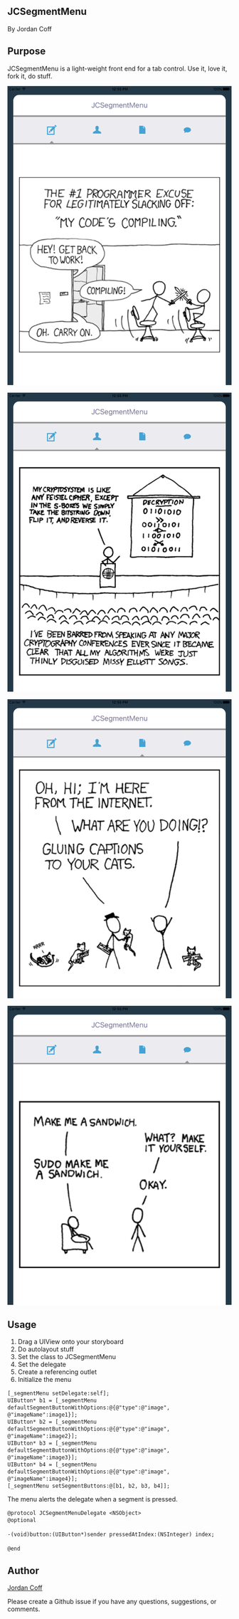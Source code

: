 JCSegmentMenu
---------------

By Jordan Coff

Purpose
--------------

JCSegmentMenu is a light-weight front end for a tab control. Use it, love it, fork it, do stuff.


![](JCSegmentMenu/Images/SegmentDemo1.png)

![](JCSegmentMenu/Images/SegmentDemo2.png)

![](JCSegmentMenu/Images/SegmentDemo3.png)

![](JCSegmentMenu/Images/SegmentDemo4.png)

Usage
-----------------------------

1. Drag a UIView onto your storyboard
2. Do autolayout stuff
3. Set the class to JCSegmentMenu
4. Set the delegate
5. Create a referencing outlet
6. Initialize the menu

```objc
[_segmentMenu setDelegate:self];
UIButton* b1 = [_segmentMenu defaultSegmentButtonWithOptions:@{@"type":@"image", @"imageName":image1}];
UIButton* b2 = [_segmentMenu defaultSegmentButtonWithOptions:@{@"type":@"image", @"imageName":image2}];
UIButton* b3 = [_segmentMenu defaultSegmentButtonWithOptions:@{@"type":@"image", @"imageName":image3}];
UIButton* b4 = [_segmentMenu defaultSegmentButtonWithOptions:@{@"type":@"image", @"imageName":image4}];
[_segmentMenu setSegmentButtons:@[b1, b2, b3, b4]];
```

The menu alerts the delegate when a segment is pressed. 

```objc
@protocol JCSegmentMenuDelegate <NSObject>
@optional

-(void)button:(UIButton*)sender pressedAtIndex:(NSInteger) index;

@end
```

Author
-----------------

[Jordan Coff](https://www.github.com/jcoff28 "Jordan Coff Github") 

Please create a Github issue if you have any questions, suggestions, or comments.
